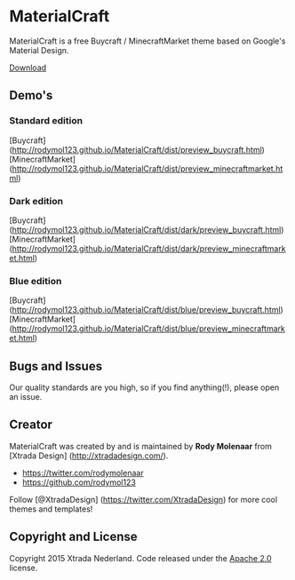 # MaterialCraft

MaterialCraft is a free Buycraft / MinecraftMarket theme based on Google's Material Design.

[Download](https://github.com/rodymol123/MaterialCraft/archive/v2.zip)

## Demo's

### Standard edition

[Buycraft] (http://rodymol123.github.io/MaterialCraft/dist/preview_buycraft.html)
[MinecraftMarket] (http://rodymol123.github.io/MaterialCraft/dist/preview_minecraftmarket.html)

### Dark edition

[Buycraft] (http://rodymol123.github.io/MaterialCraft/dist/dark/preview_buycraft.html)
[MinecraftMarket] (http://rodymol123.github.io/MaterialCraft/dist/dark/preview_minecraftmarket.html)

### Blue edition

[Buycraft] (http://rodymol123.github.io/MaterialCraft/dist/blue/preview_buycraft.html)
[MinecraftMarket] (http://rodymol123.github.io/MaterialCraft/dist/blue/preview_minecraftmarket.html)

## Bugs and Issues

Our quality standards are you high, so if you find anything(!), please open an issue.

## Creator

MaterialCraft was created by and is maintained by **Rody Molenaar** from [Xtrada Design] (http://xtradadesign.com/).

* https://twitter.com/rodymolenaar
* https://github.com/rodymol123

Follow [@XtradaDesign] (https://twitter.com/XtradaDesign) for more cool themes and templates!


## Copyright and License

Copyright 2015 Xtrada Nederland. Code released under the [Apache 2.0](http://www.apache.org/licenses/LICENSE-2.0) license.
